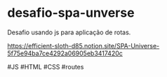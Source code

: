 # desafio-spa-unverse

Desafio usando js para aplicação de rotas. 

https://efficient-sloth-d85.notion.site/SPA-Universe-5f75e94ba7ce4292a06905eb3417420c

#JS #HTML #CSS #routes
